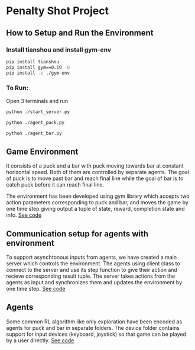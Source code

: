 # Penalty Shot Project

## How to Setup and Run the Environment

### Install tianshou and install gym-env
```bash
pip install tianshou
pip install gym==0.19 -U
pip install -e ./gym-env
```
### To Run:
Open 3 terminals and run 
```bash
python ./start_server.py
```
```bash
python ./agent_puck.py
```
```bash
python ./agent_bar.py
```

## Game Environment
It consists of a puck and a bar with puck moving towards bar at constant horizontal speed. Both of them are controlled by separate agents. The goal of puck is to move past bar and reach final line while the goal of bar is to catch puck before it can reach final line.

The environment has been developed using gym library which accepts two action parameters corresponding to puck and bar, and moves the game by one time step giving output a tuple of state, reward, completion state and info. [See code](gym-env)

## Communication setup for agents with environment
To support asynchronous inputs from agents, we have created a main server which controls the environment. The agents using client class to connect to the server and use its step function to give their action and recieve corresponding result tuple. The server takes actions from the agents as input and synchronizes them and updates the environment by one time step. [See code](communication)

## Agents
Some common RL algorithm like only exploration have been encoded as agents for puck and bar in separate folders. The device folder contains support for input devices (keyboard, joystick) so that game can be played by a user directly. [See code](agents)